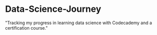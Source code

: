 # Data-Science-Journey
"Tracking my progress in learning data science with Codecademy and a certification course."
